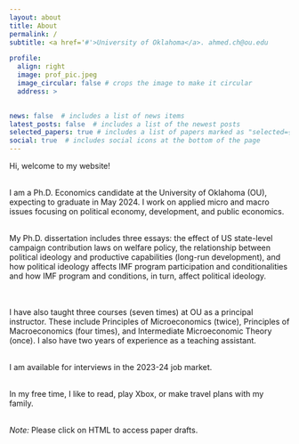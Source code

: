 ```yaml
---
layout: about
title: About
permalink: /
subtitle: <a href='#'>University of Oklahoma</a>. ahmed.ch@ou.edu

profile:
  align: right
  image: prof_pic.jpeg
  image_circular: false # crops the image to make it circular
  address: >
    

news: false  # includes a list of news items
latest_posts: false  # includes a list of the newest posts
selected_papers: true # includes a list of papers marked as "selected={true}"
social: true  # includes social icons at the bottom of the page
---
```


<p style='text-align: justify;'>
Hi, welcome to my website! <br />
<br>

I am a Ph.D. Economics candidate at the University of Oklahoma (OU), expecting to graduate in May 2024. I work on applied micro and macro issues focusing on political economy, development, and public economics. <br /> 
<br>

My Ph.D. dissertation includes three essays: the effect of US state-level campaign contribution laws on welfare policy, the relationship between political ideology and productive capabilities (long-run development), and how political ideology affects IMF program participation and conditionalities and how IMF program and conditions, in turn, affect political ideology. <br />  
<br> 

I have also taught three courses (seven times) at OU as a principal instructor. These include Principles of Microeconomics (twice), Principles of Macroeconomics (four times), and Intermediate Microeconomic Theory (once). I also have two years of experience as a teaching assistant. <br />
<br>

I am available for interviews in the 2023-24 job market. <br /> 
<br>

In my free time, I like to read, play Xbox, or make travel plans with my family.  <br /> 
<br>

*Note:* Please click on HTML to access paper drafts.
</p>
